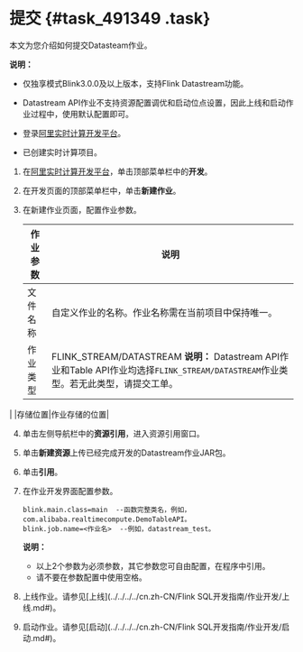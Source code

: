 # 提交 {#task_491349 .task}

本文为您介绍如何提交Datasteam作业。

**说明：** 

-   仅独享模式Blink3.0.0及以上版本，支持Flink Datastream功能。
-   Datastream API作业不支持资源配置调优和启动位点设置，因此上线和启动作业过程中，使用默认配置即可。

-   登录[阿里实时计算开发平台](https://stream.console.aliyun.com)。
-   已创建实时计算项目。

1.  在[阿里实时计算开发平台](https://stream.console.aliyun.com)，单击顶部菜单栏中的**开发**。
2.  在开发页面的顶部菜单栏中，单击**新建作业**。
3.  在新建作业页面，配置作业参数。 

    |作业参数|说明|
    |----|--|
    |文件名称|自定义作业的名称。作业名称需在当前项目中保持唯一。|
    |作业类型|FLINK\_STREAM/DATASTREAM **说明：** Datastream API作业和Table API作业均选择`FLINK_STREAM/DATASTREAM`作业类型。若无此类型，请提交工单。

 |
    |存储位置|作业存储的位置|

4.  单击左侧导航栏中的**资源引用**，进入资源引用窗口。
5.  单击**新建资源**上传已经完成开发的Datastream作业JAR包。
6.  单击**引用**。
7.  在作业开发界面配置参数。 

    ``` {#codeblock_mun_2p0_qm4 .language-java}
    blink.main.class=main  --函数完整类名，例如，com.alibaba.realtimecompute.DemoTableAPI。
    blink.job.name=<作业名>  --例如，datastream_test。
    ```

    **说明：** 

    -   以上2个参数为必须参数，其它参数您可自由配置，在程序中引用。
    -   请不要在参数配置中使用空格。
8.  上线作业。请参见[上线](../../../../cn.zh-CN/Flink SQL开发指南/作业开发/上线.md#)。
9.  启动作业。请参见[启动](../../../../cn.zh-CN/Flink SQL开发指南/作业开发/启动.md#)。

